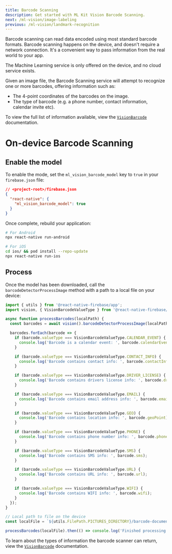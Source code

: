 ```yaml
---
title: Barcode Scanning
description: Get started with ML Kit Vision Barcode Scanning.
next: /ml-vision/image-labeling
previous: /ml-vision/landmark-recognition
---
```


Barcode scanning can read data encoded using most standard barcode formats. Barcode scanning happens on the device,
and doesn't require a network connection. It's a convenient way to pass information from the real world to your app.

The Machine Learning service is only offered on the device, and no cloud service exists.

Given an image file, the Barcode Scanning service will attempt to recognize one or more barcodes, offering information
such as:

- The 4-point coordinates of the barcodes on the image.
- The type of barcode (e.g. a phone number, contact information, calendar invite etc).

To view the full list of information available, view the [`VisionBarcode`](/reference/ml-vision/visionbarcode) documentation.

# On-device Barcode Scanning

## Enable the model

To enable the mode, set the `ml_vision_barcode_model` key to `true` in your `firebase.json` file:

```json
// <project-root>/firebase.json
{
  "react-native": {
    "ml_vision_barcode_model": true
  }
}
```

Once complete, rebuild your application:

```bash
# For Android
npx react-native run-android

# For iOS
cd ios/ && pod install --repo-update
npx react-native run-ios
```

## Process

Once the model has been downloaded, call the `barcodeDetectorProcessImage` method with a path to a local file on your device:

```js
import { utils } from '@react-native-firebase/app';
import vision, { VisionBarcodeValueType } from '@react-native-firebase/ml-vision';

async function processBarcodes(localPath) {
  const barcodes = await vision().barcodeDetectorProcessImage(localPath);

  barcodes.forEach(barcode => {
    if (barcode.valueType === VisionBarcodeValueType.CALENDAR_EVENT) {
      console.log('Barcode is a calendar event: ', barcode.calendarEvent);
    }

    if (barcode.valueType === VisionBarcodeValueType.CONTACT_INFO) {
      console.log('Barcode contains contact info: ', barcode.contactInfo);
    }

    if (barcode.valueType === VisionBarcodeValueType.DRIVER_LICENSE) {
      console.log('Barcode contains drivers license info: ', barcode.driverLicense);
    }

    if (barcode.valueType === VisionBarcodeValueType.EMAIL) {
      console.log('Barcode contains email address info: ', barcode.email);
    }

    if (barcode.valueType === VisionBarcodeValueType.GEO) {
      console.log('Barcode contains location info: ', barcode.geoPoint);
    }

    if (barcode.valueType === VisionBarcodeValueType.PHONE) {
      console.log('Barcode contains phone number info: ', barcode.phone);
    }

    if (barcode.valueType === VisionBarcodeValueType.SMS) {
      console.log('Barcode contains SMS info: ', barcode.sms);
    }

    if (barcode.valueType === VisionBarcodeValueType.URL) {
      console.log('Barcode contains URL info: ', barcode.url);
    }

    if (barcode.valueType === VisionBarcodeValueType.WIFI) {
      console.log('Barcode contains WIFI info: ', barcode.wifi);
    }
  });
}

// Local path to file on the device
const localFile = `${utils.FilePath.PICTURES_DIRECTORY}/barcode-document.jpg`;

processBarcodes(localFile).then(() => console.log('Finished processing file.'));
```

To learn about the types of information the barcode scanner can return, view the
[`VisionBarcode`](/reference/ml-vision/visionbarcode) documentation.
